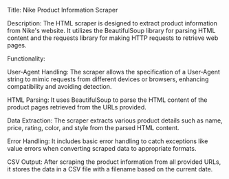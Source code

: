 Title: Nike Product Information Scraper

Description:
The HTML scraper is designed to extract product information from Nike's website. It utilizes the BeautifulSoup library for parsing HTML content and the requests library for making HTTP requests to retrieve web pages.

Functionality:

User-Agent Handling: The scraper allows the specification of a User-Agent string to mimic requests from different devices or browsers, enhancing compatibility and avoiding detection.

HTML Parsing: It uses BeautifulSoup to parse the HTML content of the product pages retrieved from the URLs provided.

Data Extraction: The scraper extracts various product details such as name, price, rating, color, and style from the parsed HTML content.

Error Handling: It includes basic error handling to catch exceptions like value errors when converting scraped data to appropriate formats.

CSV Output: After scraping the product information from all provided URLs, it stores the data in a CSV file with a filename based on the current date.
